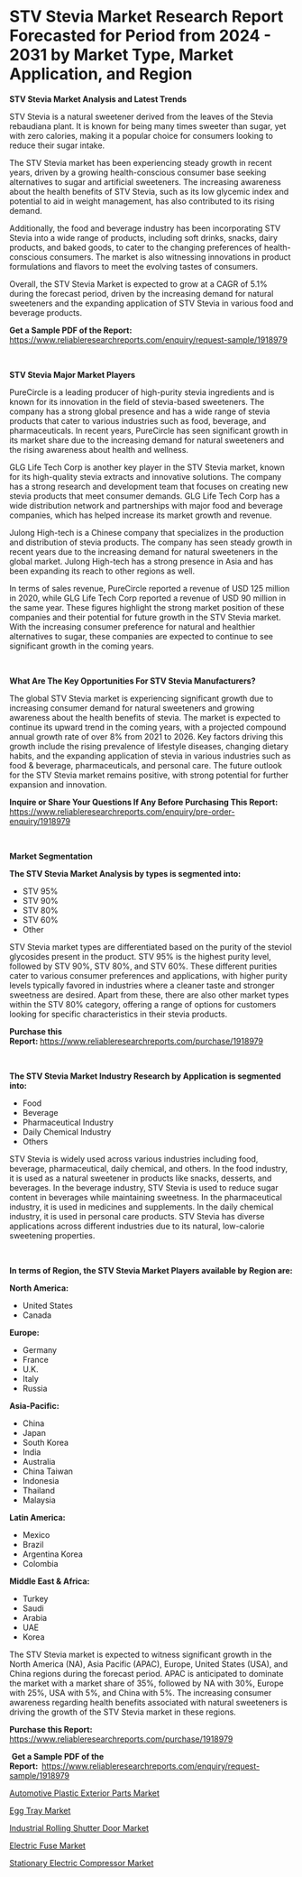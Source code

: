 <p><h1>STV Stevia Market Research Report Forecasted for Period from 2024 -  2031 by Market Type, Market Application, and Region</h1></p><p><strong>STV Stevia Market Analysis and Latest Trends</strong></p>
<p><p>STV Stevia is a natural sweetener derived from the leaves of the Stevia rebaudiana plant. It is known for being many times sweeter than sugar, yet with zero calories, making it a popular choice for consumers looking to reduce their sugar intake.</p><p>The STV Stevia market has been experiencing steady growth in recent years, driven by a growing health-conscious consumer base seeking alternatives to sugar and artificial sweeteners. The increasing awareness about the health benefits of STV Stevia, such as its low glycemic index and potential to aid in weight management, has also contributed to its rising demand.</p><p>Additionally, the food and beverage industry has been incorporating STV Stevia into a wide range of products, including soft drinks, snacks, dairy products, and baked goods, to cater to the changing preferences of health-conscious consumers. The market is also witnessing innovations in product formulations and flavors to meet the evolving tastes of consumers.</p><p>Overall, the STV Stevia Market is expected to grow at a CAGR of 5.1% during the forecast period, driven by the increasing demand for natural sweeteners and the expanding application of STV Stevia in various food and beverage products.</p></p>
<p><strong>Get a Sample PDF of the Report:&nbsp;</strong> <a href="https://www.reliableresearchreports.com/enquiry/request-sample/1918979">https://www.reliableresearchreports.com/enquiry/request-sample/1918979</a></p>
<p>&nbsp;</p>
<p><strong>STV Stevia Major Market Players</strong></p>
<p><p>PureCircle is a leading producer of high-purity stevia ingredients and is known for its innovation in the field of stevia-based sweeteners. The company has a strong global presence and has a wide range of stevia products that cater to various industries such as food, beverage, and pharmaceuticals. In recent years, PureCircle has seen significant growth in its market share due to the increasing demand for natural sweeteners and the rising awareness about health and wellness.</p><p>GLG Life Tech Corp is another key player in the STV Stevia market, known for its high-quality stevia extracts and innovative solutions. The company has a strong research and development team that focuses on creating new stevia products that meet consumer demands. GLG Life Tech Corp has a wide distribution network and partnerships with major food and beverage companies, which has helped increase its market growth and revenue.</p><p>Julong High-tech is a Chinese company that specializes in the production and distribution of stevia products. The company has seen steady growth in recent years due to the increasing demand for natural sweeteners in the global market. Julong High-tech has a strong presence in Asia and has been expanding its reach to other regions as well.</p><p>In terms of sales revenue, PureCircle reported a revenue of USD 125 million in 2020, while GLG Life Tech Corp reported a revenue of USD 90 million in the same year. These figures highlight the strong market position of these companies and their potential for future growth in the STV Stevia market. With the increasing consumer preference for natural and healthier alternatives to sugar, these companies are expected to continue to see significant growth in the coming years.</p></p>
<p>&nbsp;</p>
<p><strong>What Are The Key Opportunities For STV Stevia Manufacturers?</strong></p>
<p><p>The global STV Stevia market is experiencing significant growth due to increasing consumer demand for natural sweeteners and growing awareness about the health benefits of stevia. The market is expected to continue its upward trend in the coming years, with a projected compound annual growth rate of over 8% from 2021 to 2026. Key factors driving this growth include the rising prevalence of lifestyle diseases, changing dietary habits, and the expanding application of stevia in various industries such as food & beverage, pharmaceuticals, and personal care. The future outlook for the STV Stevia market remains positive, with strong potential for further expansion and innovation.</p></p>
<p><strong>Inquire or Share Your Questions If Any Before Purchasing This Report:</strong> <a href="https://www.reliableresearchreports.com/enquiry/pre-order-enquiry/1918979">https://www.reliableresearchreports.com/enquiry/pre-order-enquiry/1918979</a></p>
<p>&nbsp;</p>
<p><strong>Market Segmentation</strong></p>
<p><strong>The STV Stevia Market Analysis by types is segmented into:</strong></p>
<p><ul><li>STV 95%</li><li>STV 90%</li><li>STV 80%</li><li>STV 60%</li><li>Other</li></ul></p>
<p><p>STV Stevia market types are differentiated based on the purity of the steviol glycosides present in the product. STV 95% is the highest purity level, followed by STV 90%, STV 80%, and STV 60%. These different purities cater to various consumer preferences and applications, with higher purity levels typically favored in industries where a cleaner taste and stronger sweetness are desired. Apart from these, there are also other market types within the STV 80% category, offering a range of options for customers looking for specific characteristics in their stevia products.</p></p>
<p><strong>Purchase this Report:&nbsp;</strong><a href="https://www.reliableresearchreports.com/purchase/1918979">https://www.reliableresearchreports.com/purchase/1918979</a></p>
<p>&nbsp;</p>
<p><strong>The STV Stevia Market Industry Research by Application is segmented into:</strong></p>
<p><ul><li>Food</li><li>Beverage</li><li>Pharmaceutical Industry</li><li>Daily Chemical Industry</li><li>Others</li></ul></p>
<p><p>STV Stevia is widely used across various industries including food, beverage, pharmaceutical, daily chemical, and others. In the food industry, it is used as a natural sweetener in products like snacks, desserts, and beverages. In the beverage industry, STV Stevia is used to reduce sugar content in beverages while maintaining sweetness. In the pharmaceutical industry, it is used in medicines and supplements. In the daily chemical industry, it is used in personal care products. STV Stevia has diverse applications across different industries due to its natural, low-calorie sweetening properties.</p></p>
<p>&nbsp;</p>
<p><strong>In terms of Region, the STV Stevia Market Players available by Region are:</strong></p>
<p>
    <p> <strong> North America: </strong>
        <ul>
            <li>United States</li>
            <li>Canada</li>
        </ul>
        </p> 
    <p> <strong> Europe: </strong>
        <ul>
            <li>Germany</li>
            <li>France</li>
            <li>U.K.</li>
            <li>Italy</li>
            <li>Russia</li>
        </ul>
        </p> 
    <p> <strong> Asia-Pacific: </strong>
        <ul>
            <li>China</li>
            <li>Japan</li>
            <li>South Korea</li>
            <li>India</li>
            <li>Australia</li>
            <li>China Taiwan</li>
            <li>Indonesia</li>
            <li>Thailand</li>
            <li>Malaysia</li>
        </ul>
        </p> 
    <p> <strong> Latin America: </strong>
        <ul>
            <li>Mexico</li>
            <li>Brazil</li>
            <li>Argentina Korea</li>
            <li>Colombia</li>
        </ul>
        </p> 
    <p> <strong> Middle East & Africa: </strong>
        <ul>
            <li>Turkey</li>
            <li>Saudi</li>
            <li>Arabia</li>
            <li>UAE</li>
            <li>Korea</li>
        </ul>
    </p>
    </p>
<p><p>The STV Stevia market is expected to witness significant growth in the North America (NA), Asia Pacific (APAC), Europe, United States (USA), and China regions during the forecast period. APAC is anticipated to dominate the market with a market share of 35%, followed by NA with 30%, Europe with 25%, USA with 5%, and China with 5%. The increasing consumer awareness regarding health benefits associated with natural sweeteners is driving the growth of the STV Stevia market in these regions.</p></p>
<p><strong>Purchase this Report: </strong><a href="https://www.reliableresearchreports.com/purchase/1918979">https://www.reliableresearchreports.com/purchase/1918979</a></p>
<p>&nbsp;<strong>Get a Sample PDF of the Report:&nbsp;&nbsp;</strong><a href="https://www.reliableresearchreports.com/enquiry/request-sample/1918979">https://www.reliableresearchreports.com/enquiry/request-sample/1918979</a></p>
<p><strong></strong></p>
<p><p><a href="https://noble-drawer-34c.notion.site/Automotive-Plastic-Exterior-Parts-Market-Growth-Market-Trends-COVID-19-Impact-and-Forecasts-for-p-9b9bf48ea1be4240bb4baaf556642abd">Automotive Plastic Exterior Parts Market</a></p><p><a href="https://view.publitas.com/reportprime-1/egg-tray-market-provides-a-comprehensive-analysis-including-a-macro-overview-of-the-market-as-well-as-micro-details-such-as-market-size-and-competitive-landscape/">Egg Tray Market</a></p><p><a href="https://github.com/Alonsoolds3wq1d81czn8rbol/Market-Research-Report-List-1/blob/main/industrial-rolling-shutter-door-market.md">Industrial Rolling Shutter Door Market</a></p><p><a href="https://view.publitas.com/reportprime-1/electric-fuse-market-insights-market-players-and-forecast-till-2031/">Electric Fuse Market</a></p><p><a href="https://github.com/yemakinde/Market-Research-Report-List-1/blob/main/stationary-electric-compressor-market.md">Stationary Electric Compressor Market</a></p></p>